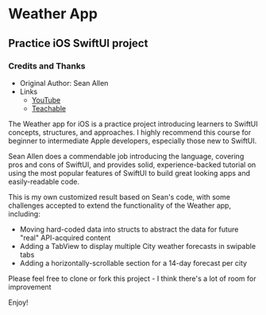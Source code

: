 # Weather App
## Practice iOS SwiftUI project

### Credits and Thanks
- Original Author: Sean Allen
- Links
    - [YouTube](https://www.youtube.com/watch?v=b1oC7sLIgpI)
    - [Teachable](https://seanallen.teachable.com)

The Weather app for iOS is a practice project introducing learners to SwiftUI
concepts, structures, and approaches.  I highly recommend this course for
beginner to intermediate Apple developers, especially those new to SwiftUI.

Sean Allen does a commendable job introducing the language, covering pros and
cons of SwiftUI, and provides solid, experience-backed tutorial on using the
most popular features of SwiftUI to build great looking apps and easily-readable
code.

This is my own customized result based on Sean's code, with some challenges
accepted to extend the functionality of the Weather app, including:

- Moving hard-coded data into structs to abstract the data for future "real"
API-acquired content
- Adding a TabView to display multiple City weather forecasts in swipable tabs
- Adding a horizontally-scrollable section for a 14-day forecast per city

Please feel free to clone or fork this project - I think there's a lot of room
for improvement

Enjoy!
